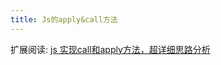 ```yaml
---
title: Js的apply&call方法
---
```



扩展阅读: [js 实现call和apply方法，超详细思路分析](https://www.cnblogs.com/echolun/p/12144344.html)
